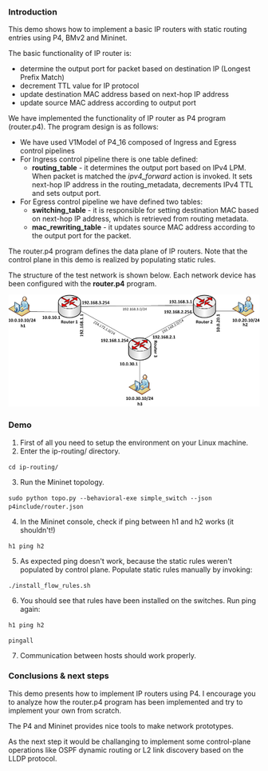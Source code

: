 ### Introduction ###

This demo shows how to implement a basic IP routers with static routing entries using P4, BMv2 and Mininet. 

The basic functionality of IP router is:

- determine the output port for packet based on destination IP (Longest Prefix Match)
- decrement TTL value for IP protocol
- update destination MAC address based on next-hop IP address
- update source MAC address according to output port

We have implemented the functionality of IP router as P4 program (router.p4). The program design is as follows:

- We have used V1Model of P4_16 composed of Ingress and Egress control pipelines
- For Ingress control pipeline there is one table defined:
  - **routing_table** - it determines the output port based on IPv4 LPM. When packet is matched the *ipv4_forward* action is invoked. It sets next-hop IP address in the routing_metadata, decrements IPv4 TTL and sets output port.
- For Egress control pipeline we have defined two tables:
  - **switching_table** - it is responsible for setting destination MAC based on next-hop IP address, which is retrieved from routing metadata.
  - **mac_rewriting_table** - it updates source MAC address according to the output port for the packet.

The router.p4 program defines the data plane of IP routers. Note that the control plane in this demo is realized by populating static rules.

The structure of the test network is shown below. Each network device has been configured with the **router.p4** program. 

<p align="center">
  <img src="images/network.png" />
</p>


### Demo ###

1. First of all you need to setup the environment on your Linux machine.
2. Enter the ip-routing/ directory.

`cd ip-routing/`

3. Run the Mininet topology.

`sudo python topo.py --behavioral-exe simple_switch --json p4include/router.json`

4. In the Mininet console, check if ping between h1 and h2 works (it shouldn't!)

`h1 ping h2`

5. As expected ping doesn't work, because the static rules weren't populated by control plane. Populate static rules manually by invoking:

`./install_flow_rules.sh`

6. You should see that rules have been installed on the switches. Run ping again:

`h1 ping h2`

`pingall`

7. Communication between hosts should work properly.

### Conclusions & next steps ###

This demo presents how to implement IP routers using P4. I encourage you to analyze how the router.p4 program has been implemented and try to implement your own from scratch.

The P4 and Mininet provides nice tools to make network prototypes.

As the next step it would be challanging to implement some control-plane operations like OSPF dynamic routing or L2 link discovery based on the LLDP protocol. 

